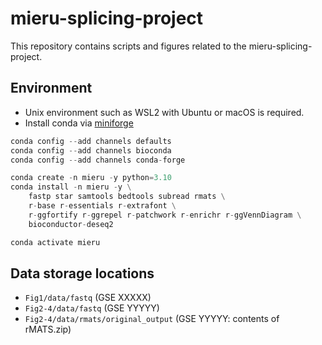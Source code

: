 # mieru-splicing-project

This repository contains scripts and figures related to the mieru-splicing-project.

## Environment

- Unix environment such as WSL2 with Ubuntu or macOS is required.
- Install conda via [miniforge](https://github.com/conda-forge/miniforge)

```python
conda config --add channels defaults
conda config --add channels bioconda
conda config --add channels conda-forge

conda create -n mieru -y python=3.10
conda install -n mieru -y \
    fastp star samtools bedtools subread rmats \
    r-base r-essentials r-extrafont \
    r-ggfortify r-ggrepel r-patchwork r-enrichr r-ggVennDiagram \
    bioconductor-deseq2

conda activate mieru
```

## Data storage locations

- `Fig1/data/fastq` (GSE XXXXX)
- `Fig2-4/data/fastq` (GSE YYYYY)
- `Fig2-4/data/rmats/original_output` (GSE YYYYY: contents of rMATS.zip)
